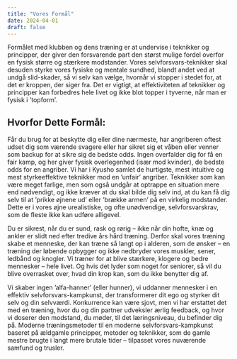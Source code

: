 ```yaml
---
title: "Vores Formål"
date: 2024-04-01
draft: false
---
```


Formålet med klubben og dens træning er at undervise i teknikker og principper, der giver den forsvarende part den
størst mulige fordel overfor en fysisk større og stærkere modstander. Vores selvforsvars-teknikker skal desuden styrke
vores fysiske og mentale sundhed, blandt andet ved at undgå slid-skader, så vi selv kan vælge, hvornår vi stopper i
stedet for, at det er kroppen, der siger fra. Det er vigtigt, at effektiviteten af teknikker og principper kan forbedres
hele livet og ikke blot topper i tyverne, når man er fysisk i ’topform’.

## Hvorfor Dette Formål:

Får du brug for at beskytte dig eller dine nærmeste, har angriberen oftest udset dig som værende svagere eller har
sikret sig et våben eller venner som backup for at sikre sig de bedste odds. Ingen overfalder dig for få en fair kamp,
og her giver fysisk overlegenhed (især mod kvinder), de bedste odds for en angriber. Vi har i Kyusho samlet de
hurtigste, mest intuitive og mest styrkeeffektive teknikker mod en ’unfair’ angriber. Teknikker som kan være meget
farlige, men som også undgår at optrappe en situation mere end nødvendigt, og ikke kræver at du skal bilde dig selv ind,
at du kan få dig selv til at ’prikke øjnene ud’ eller ’brække armen’ på en virkelig modstander. Dette er i vores øjne
urealistiske, og ofte unødvendige, selvforsvarskrav, som de fleste ikke kan udføre alligevel.

Du er sikrest, når du er sund, rask og rørig – ikke når din hofte, knæ og ankler er slidt ned efter tredive års hård
træning. Derfor skal vores træning skabe et menneske, der kan træne så langt op i alderen, som de ønsker – en træning
der løbende opbygger og ikke nedbryder vores muskler, sener, ledbånd og knogler. Vi træner for at blive stærkere,
klogere og bedre mennesker – hele livet. Og hvis det lyder som noget for seniorer, så vil du blive overrasket over, hvad
din krop kan, som du ikke benytter dig af.

Vi skaber ingen ’alfa-hanner’ (eller hunner), vi uddanner mennesker i en effektiv selvforsvars-kampkunst, der
transformerer dit ego og styrker dit selv og din selvværdi. Konkurrence kan være sjovt, men vi har erstattet det med en
træning, hvor du og din partner udveksler ærlig feedback, og hvor vi doserer den modstand, du møder, til det
læringsniveau, du befinder dig på. Moderne træningsmetoder til en moderne selvforsvars-kampkunst baseret på ældgamle
principper, metoder og teknikker, som de gamle mestre brugte i langt mere brutale tider – tilpasset vores nuværende
samfund og trusler.

